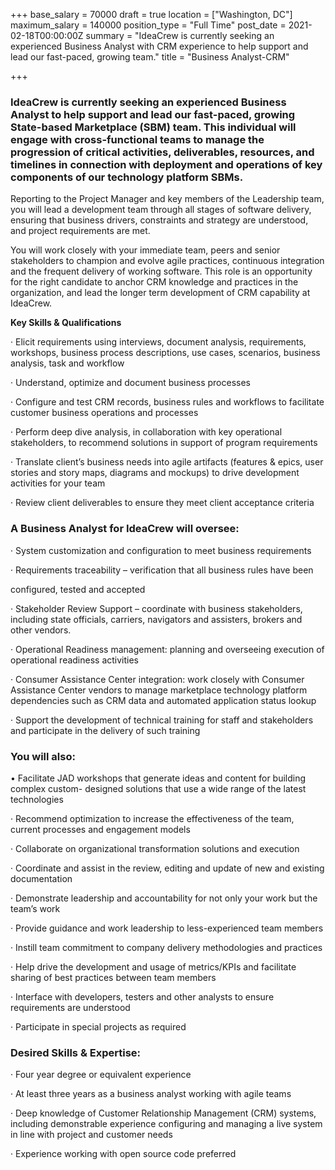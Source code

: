 +++
base_salary = 70000
draft = true
location = ["Washington, DC"]
maximum_salary = 140000
position_type = "Full Time"
post_date = 2021-02-18T00:00:00Z
summary = "IdeaCrew is currently seeking an experienced Business Analyst with CRM experience to help support and lead our fast-paced, growing team."
title = "Business Analyst-CRM"

+++
### IdeaCrew is currently seeking an experienced Business Analyst to help support and lead our fast-paced, growing State-based Marketplace (SBM) team. This individual will engage with cross-functional teams to manage the progression of critical activities, deliverables, resources, and timelines in connection with deployment and operations of key components of our technology platform SBMs.

Reporting to the Project Manager and key members of the Leadership team, you will lead a development team through all stages of software delivery, ensuring that business drivers, constraints and strategy are understood, and project requirements are met.

You will work closely with your immediate team, peers and senior stakeholders to champion and evolve agile practices, continuous integration and the frequent delivery of working software. This role is an opportunity for the right candidate to anchor CRM knowledge and practices in the organization, and lead the longer term development of CRM capability at IdeaCrew.

**Key Skills & Qualifications**

· Elicit requirements using interviews, document analysis, requirements, workshops, business process descriptions, use cases, scenarios, business analysis, task and workflow

· Understand, optimize and document business processes

· Configure and test CRM records, business rules and workflows to facilitate customer business operations and processes

· Perform deep dive analysis, in collaboration with key operational stakeholders, to recommend solutions in support of program requirements

· Translate client’s business needs into agile artifacts (features & epics, user stories and story maps, diagrams and mockups) to drive development activities for your team

· Review client deliverables to ensure they meet client acceptance criteria

### 

### A Business Analyst for IdeaCrew will oversee:

· System customization and configuration to meet business requirements

· Requirements traceability – verification that all business rules have been

configured, tested and accepted

· Stakeholder Review Support – coordinate with business stakeholders, including state officials, carriers, navigators and assisters, brokers and other vendors.

· Operational Readiness management: planning and overseeing execution of operational readiness activities

· Consumer Assistance Center integration: work closely with Consumer Assistance Center vendors to manage marketplace technology platform dependencies such as CRM data and automated application status lookup

· Support the development of technical training for staff and stakeholders and participate in the delivery of such training

### You will also:

• Facilitate JAD workshops that generate ideas and content for building complex custom- designed solutions that use a wide range of the latest technologies

· Recommend optimization to increase the effectiveness of the team, current processes and engagement models

· Collaborate on organizational transformation solutions and execution

· Coordinate and assist in the review, editing and update of new and existing documentation

· Demonstrate leadership and accountability for not only your work but the team’s work

· Provide guidance and work leadership to less-experienced team members

· Instill team commitment to company delivery methodologies and practices

· Help drive the development and usage of metrics/KPIs and facilitate sharing of best practices between team members

· Interface with developers, testers and other analysts to ensure requirements are understood

· Participate in special projects as required

### Desired Skills & Expertise:

· Four year degree or equivalent experience

· At least three years as a business analyst working with agile teams

· Deep knowledge of Customer Relationship Management (CRM) systems, including demonstrable experience configuring and managing a live system in line with project and customer needs

· Experience working with open source code preferred

### 